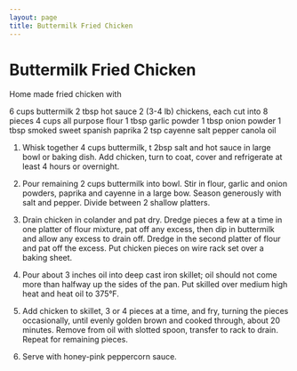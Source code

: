 ```yaml
---
layout: page
title: Buttermilk Fried Chicken
---
```


Buttermilk Fried Chicken
========================

Home made fried chicken with 

6 cups buttermilk
2 tbsp hot sauce
2 (3-4 lb) chickens, each cut into 8 pieces
4 cups all purpose flour
1 tbsp garlic powder
1 tbsp onion powder
1 tbsp smoked sweet spanish paprika
2 tsp cayenne
salt
pepper
canola oil

1. Whisk together 4 cups buttermilk, t 2bsp salt and hot sauce in large bowl or baking dish. Add chicken, turn to coat, cover and refrigerate at least 4 hours or overnight.

2. Pour remaining 2 cups buttermilk into bowl. Stir in flour, garlic and onion powders, paprika and cayenne in a large bow. Season generously with salt and pepper. Divide between 2 shallow platters.

3. Drain chicken in colander and pat dry. Dredge pieces a few at a time in one platter of flour mixture, pat off any excess, then dip in buttermilk and allow any excess to drain off. Dredge in the second platter of flour and pat off the excess. Put chicken pieces on wire rack set over a baking sheet.

4. Pour about 3 inches oil into deep cast iron skillet; oil should not come more than halfway up the sides of the pan. Put skilled over medium high heat and heat oil to 375°F.

5. Add chicken to skillet, 3 or 4 pieces at a time, and fry, turning the pieces occasionally, until evenly golden brown and cooked through, about 20 minutes. Remove from oil with slotted spoon, transfer to rack to drain. Repeat for remaining pieces.

6. Serve with honey-pink peppercorn sauce.
